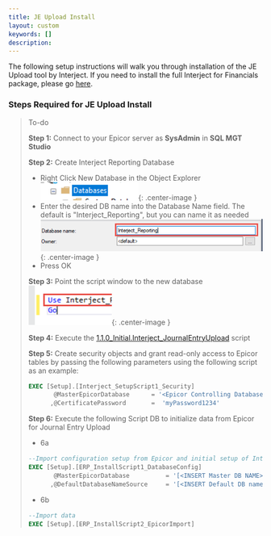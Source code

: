 ```yaml
---
title: JE Upload Install
layout: custom
keywords: []
description: 
---
```


The following setup instructions will walk you through installation of the JE Upload tool by Interject. If you need to install the full Interject for Financials package, please go <a href src="https://docs.gointerject.com/bApps/bFinancials/Technical-Install.html">here</a>.





### Steps Required for JE Upload Install


> To-do
>
> **Step 1:** Connect to your Epicor server as **SysAdmin** in **SQL MGT Studio**
>
>**Step 2:** Create Interject Reporting Database
> - Right Click New Database in the Object Explorer
> ![New database](/images/A-SQL-Installation/newDB.png){: .center-image }
> - Enter the desired DB name into the Database Name field. The default is "Interject_Reporting", but you can name it as needed
> ![New database](/images/A-SQL-Installation/01.png){: .center-image }
> - Press OK
>
> **Step 3:** Point the script window to the new database
> ![Mgt Studio Point](/images/A-SQL-Installation/MgtStudioPointTo.png){: .center-image }
> 
> **Step 4:** Execute the  [1.1.0_Initial.Interject_JournalEntryUpload](https://drive.google.com/file/d/10Gxxb4mjKxWpl0v49x1IWK97w6xm-EKV/view?usp=sharing) script
>
> **Step 5:** Create security objects and grant read-only access to Epicor tables by passing the following parameters using the following script as an example:
>
> ```SQL
> EXEC [Setup].[Interject_SetupScript1_Security]
>	     @MasterEpicorDatabase      = '<Epicor Controlling Database Name>'
>       ,@CertificatePassword       =  'myPassword1234'
>```
>
>**Step 6:** Execute the following Script DB to initialize data from Epicor for Journal Entry Upload
> 
>* 6a
> ```SQL
> --Import configuration setup from Epicor and initial setup of Interject
> EXEC [Setup].[ERP_InstallScript1_DatabaseConfig]
>        @MasterEpicorDatabase          = '[<INSERT Master DB NAME>]'
>       ,@DefaultDatabaseNameSource     = '[<INSERT Default DB name>]'
> ```
>* 6b
> ```SQL
> --Import data
> EXEC [Setup].[ERP_InstallScript2_EpicorImport]
> ```

